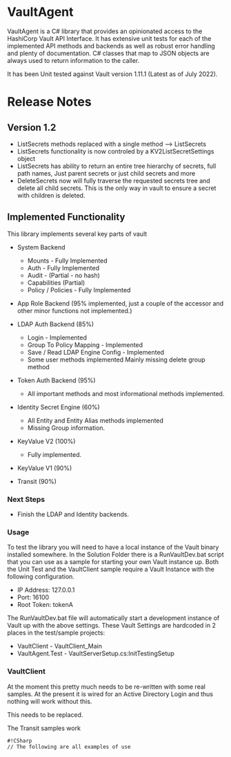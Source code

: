 # VaultAgent

VaultAgent is a C# library that provides an opinionated access to the HashiCorp Vault API Interface.  It has extensive unit tests for each of the implemented
API methods and backends as well as robust error handling and plenty of documentation.  C# classes that map to JSON objects are always used to return information
to the caller.  


It has been Unit tested against Vault version 1.11.1 (Latest as of July 2022).

# Release Notes
## Version 1.2
   - ListSecrets methods replaced with a single method --> ListSecrets
   - ListSecrets functionality is now controled by a KV2ListSecretSettings object
   - ListSecrets has ability to return an entire tree hierarchy of secrets, full path names, Just parent secrets or just child secrets and more
   - DeleteSecrets now will fully traverse the requested secrets tree and delete all child secrets.  This is the only way in vault to ensure a secret with children is deleted.

## Implemented Functionality
This library implements several key parts of vault

* System Backend
  - Mounts - Fully Implemented
  - Auth  - Fully Implemented
  - Audit - (Partial - no hash)
  - Capabilities (Partial)
  - Policy / Policies - Fully Implemented

* App Role Backend (95% implemented, just a couple of the accessor and other minor functions not implemented.)

* LDAP Auth Backend (85%) 
  - Login - Implemented
  - Group To Policy Mapping - Implemented
  - Save / Read LDAP Engine Config - Implemented
  - Some user methods implemented
  Mainly missing delete group method

* Token Auth Backend (95%)
  - All important methods and most informational methods implemented.

* Identity Secret Engine (60%)
  - All Entity and Entity Alias methods implemented
  - Missing Group information.

* KeyValue V2 (100%)
  - Fully implemented.

* KeyValue V1 (90%)

* Transit (90%)

### Next Steps
* Finish the LDAP and Identity backends.



### Usage
To test the library you will need to have a local instance of the Vault binary installed somewhere.  In the Solution Folder there is a RunVaultDev.bat script that you can use as a sample for starting your own Vault instance up.  Both the Unit Test and the VaultClient sample require a Vault Instance with the following configuration.

* IP Address:   127.0.0.1
* Port:         16100
* Root Token:   tokenA

The RunVaultDev.bat file will automatically start a development instance of Vault up with the above settings.
These Vault Settings are hardcoded in 2 places in the test/sample projects:
* VaultClient - VaultClient_Main  
* VaultAgent.Test - VaultServerSetup.cs:InitTestingSetup 


### VaultClient
At the moment this pretty much needs to be re-written with some real samples.  At the present it is wired
for an Active Directory Login and thus nothing will work without this.  

This needs to be replaced.

The Transit samples work


```
#!CSharp
// The following are all examples of use

```

